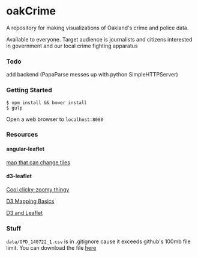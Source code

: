 oakCrime
======

A repository for making visualizations of Oakland's crime and police data.

Available to everyone. Target audience is journalists and citizens interested in government and our local crime fighting apparatus

### Todo

add backend (PapaParse messes up with python SimpleHTTPServer)

### Getting Started

```
$ npm install && bower install
$ gulp
```
Open a web browser to `localhost:8080`

### Resources


#### angular-leaflet
[map that can change tiles](http://tombatossals.github.io/angular-leaflet-directive/examples/tiles-example.html)


#### d3-leaflet
[Cool clicky-zoomy thingy](http://www.tnoda.com/blog/2013-12-07)

[D3 Mapping Basics](http://www.digital-geography.com/d3-mapping-basics-draft-for-digital-geography-com/#.U-_2zNSx15Q)

[D3 and Leaflet](http://bost.ocks.org/mike/leaflet/)


### Stuff

`data/OPD_140722_1.csv` is in .gitignore cause it exceeds github's 100mb file limit. You can download the file [here](http://data.openoakland.org/dataset/crime-reports/resource/d146d06d-57c3-4680-a320-5d7dec31bfd8)

